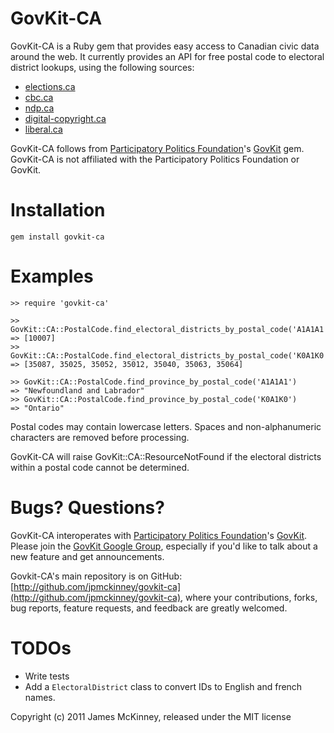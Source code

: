 # GovKit-CA

GovKit-CA is a Ruby gem that provides easy access to Canadian civic data around the web. It currently provides an API for free postal code to electoral district lookups, using the following sources:

* [elections.ca](http://elections.ca/)
* [cbc.ca](http://www.cbc.ca/)
* [ndp.ca](http://www.ndp.ca/)
* [digital-copyright.ca](http://www.digital-copyright.ca/)
* [liberal.ca](http://www.liberal.ca/)

GovKit-CA follows from [Participatory Politics Foundation](http://www.participatorypolitics.org/)'s [GovKit](https://github.com/opengovernment/govkit) gem. GovKit-CA is not affiliated with the Participatory Politics Foundation or GovKit.

# Installation

    gem install govkit-ca

# Examples

    >> require 'govkit-ca'

    >> GovKit::CA::PostalCode.find_electoral_districts_by_postal_code('A1A1A1')
    => [10007]
    >> GovKit::CA::PostalCode.find_electoral_districts_by_postal_code('K0A1K0')
    => [35087, 35025, 35052, 35012, 35040, 35063, 35064]

    >> GovKit::CA::PostalCode.find_province_by_postal_code('A1A1A1')
    => "Newfoundland and Labrador"
    >> GovKit::CA::PostalCode.find_province_by_postal_code('K0A1K0')
    => "Ontario"

Postal codes may contain lowercase letters. Spaces and non-alphanumeric characters are removed before processing.

GovKit-CA will raise GovKit::CA::ResourceNotFound if the electoral districts within a postal code cannot be determined.

# Bugs? Questions?

GovKit-CA interoperates with [Participatory Politics Foundation](http://www.participatorypolitics.org/)'s [GovKit](https://github.com/opengovernment/govkit). Please join the [GovKit Google Group](http://groups.google.com/group/govkit), especially if you'd like to talk about a new feature and get announcements.

Govkit-CA's main repository is on GitHub: [http://github.com/jpmckinney/govkit-ca](http://github.com/jpmckinney/govkit-ca), where your contributions, forks, bug reports, feature requests, and feedback are greatly welcomed.

# TODOs

* Write tests
* Add a `ElectoralDistrict` class to convert IDs to English and french names.

Copyright (c) 2011 James McKinney, released under the MIT license

